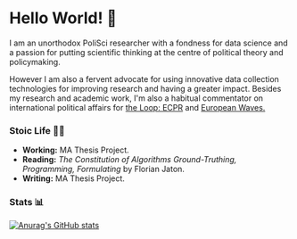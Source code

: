# Hello World! 👋
I am an unorthodox PoliSci researcher with a fondness for data science and a passion for putting scientific thinking at the centre of political theory and policymaking. 

However I am also a fervent advocate for using innovative data collection technologies for improving research and having a greater impact. Besides my research and academic work, I'm also a habitual commentator on international political affairs for [the Loop: ECPR](https://theloop.ecpr.eu/) and [European Waves.](https://www.europeanwaves.com/)

### Stoic Life 👨‍🎓
+ **Working:** MA Thesis Project.
+ **Reading:** *The Constitution of Algorithms Ground-Truthing, Programming, Formulating* by Florian Jaton.
+ **Writing:** MA Thesis Project.
### Stats 📊

[![Anurag's GitHub stats](https://github-readme-stats.vercel.app/api?username=mauriciomm7&theme=tokyonight)](https://github.com/mauriciomm7/github-readme-stats)

